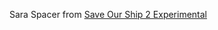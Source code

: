 Sara Spacer from [Save Our Ship 2 Experimental](https://github.com/SonicTHI/SaveOurShip2Experimental)
